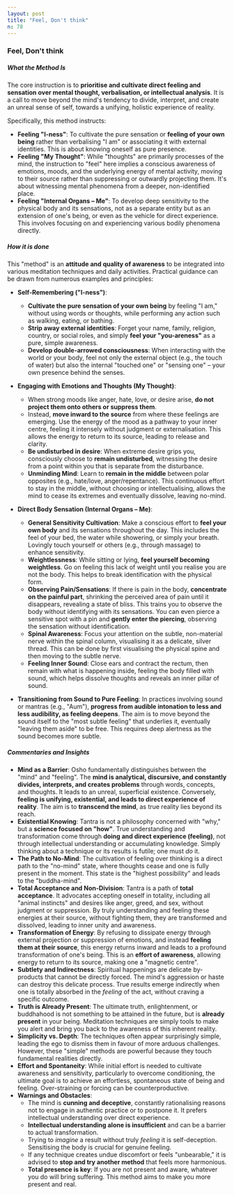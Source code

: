 ```yaml
---
layout: post
title: "Feel, Don't think"
n: 78
---
```

### Feel, Don't think

##### What the Method Is

The core instruction is to **prioritise and cultivate direct feeling and sensation over mental thought, verbalisation, or intellectual analysis**. It is a call to move beyond the mind's tendency to divide, interpret, and create an unreal sense of self, towards a unifying, holistic experience of reality.

Specifically, this method instructs:

- **Feeling "I-ness"**: To cultivate the pure sensation or **feeling of your own being** rather than verbalising "I am" or associating it with external identities. This is about knowing oneself as pure presence.
- **Feeling "My Thought"**: While "thoughts" are primarily processes of the mind, the instruction to "feel" here implies a conscious awareness of emotions, moods, and the underlying energy of mental activity, moving to their source rather than suppressing or outwardly projecting them. It's about witnessing mental phenomena from a deeper, non-identified place.
- **Feeling "Internal Organs – Me"**: To develop deep sensitivity to the physical body and its sensations, not as a separate entity but as an extension of one's being, or even as the vehicle for direct experience. This involves focusing on and experiencing various bodily phenomena directly.

##### How it is done

This "method" is an **attitude and quality of awareness** to be integrated into various meditation techniques and daily activities. Practical guidance can be drawn from numerous examples and principles:

- **Self-Remembering ("I-ness")**:
    
    - **Cultivate the pure sensation of your own being** by feeling "I am," without using words or thoughts, while performing any action such as walking, eating, or bathing.
    - **Strip away external identities**: Forget your name, family, religion, country, or social roles, and simply **feel your "you-areness"** as a pure, simple awareness.
    - **Develop double-arrowed consciousness**: When interacting with the world or your body, feel not only the external object (e.g., the touch of water) but also the internal "touched one" or "sensing one" – your own presence behind the senses.
- **Engaging with Emotions and Thoughts (My Thought)**:
    
    - When strong moods like anger, hate, love, or desire arise, **do not project them onto others or suppress them**.
    - Instead, **move inward to the source** from where these feelings are emerging. Use the energy of the mood as a pathway to your inner centre, feeling it intensely without judgment or externalisation. This allows the energy to return to its source, leading to release and clarity.
    - **Be undisturbed in desire**: When extreme desire grips you, consciously choose to **remain undisturbed**, witnessing the desire from a point within you that is separate from the disturbance.
    - **Unminding Mind**: Learn to **remain in the middle** between polar opposites (e.g., hate/love, anger/repentance). This continuous effort to stay in the middle, without choosing or intellectualising, allows the mind to cease its extremes and eventually dissolve, leaving no-mind.
- **Direct Body Sensation (Internal Organs – Me)**:
    
    - **General Sensitivity Cultivation**: Make a conscious effort to **feel your own body** and its sensations throughout the day. This includes the feel of your bed, the water while showering, or simply your breath. Lovingly touch yourself or others (e.g., through massage) to enhance sensitivity.
    - **Weightlessness**: While sitting or lying, **feel yourself becoming weightless**. Go on feeling this lack of weight until you realise you are not the body. This helps to break identification with the physical form.
    - **Observing Pain/Sensations**: If there is pain in the body, **concentrate on the painful part**, shrinking the perceived area of pain until it disappears, revealing a state of bliss. This trains you to observe the body without identifying with its sensations. You can even pierce a sensitive spot with a pin and **gently enter the piercing**, observing the sensation without identification.
    - **Spinal Awareness**: Focus your attention on the subtle, non-material nerve within the spinal column, visualising it as a delicate, silver thread. This can be done by first visualising the physical spine and then moving to the subtle nerve.
    - **Feeling Inner Sound**: Close ears and contract the rectum, then remain with what is happening inside, feeling the body filled with sound, which helps dissolve thoughts and reveals an inner pillar of sound.
- **Transitioning from Sound to Pure Feeling**: In practices involving sound or mantras (e.g., "Aum"), **progress from audible intonation to less and less audibility, as feeling deepens**. The aim is to move beyond the sound itself to the "most subtle feeling" that underlies it, eventually "leaving them aside" to be free. This requires deep alertness as the sound becomes more subtle.
    

##### Commentaries and Insights

- **Mind as a Barrier**: Osho fundamentally distinguishes between the "mind" and "feeling". The **mind is analytical, discursive, and constantly divides, interprets, and creates problems** through words, concepts, and thoughts. It leads to an unreal, superficial existence. Conversely, **feeling is unifying, existential, and leads to direct experience of reality**. The aim is to **transcend the mind**, as true reality lies beyond its reach.
- **Existential Knowing**: Tantra is not a philosophy concerned with "why," but a **science focused on "how"**. True understanding and transformation come through **doing and direct experience (feeling)**, not through intellectual understanding or accumulating knowledge. Simply thinking about a technique or its results is futile; one must _do_ it.
- **The Path to No-Mind**: The cultivation of feeling over thinking is a direct path to the "no-mind" state, where thoughts cease and one is fully present in the moment. This state is the "highest possibility" and leads to the "buddha-mind".
- **Total Acceptance and Non-Division**: Tantra is a path of **total acceptance**. It advocates accepting oneself in totality, including all "animal instincts" and desires like anger, greed, and sex, without judgment or suppression. By truly understanding and feeling these energies at their source, without fighting them, they are transformed and dissolved, leading to inner unity and awareness.
- **Transformation of Energy**: By refusing to dissipate energy through external projection or suppression of emotions, and instead **feeling them at their source**, this energy returns inward and leads to a profound transformation of one's being. This is an **effort of awareness**, allowing energy to return to its source, making one a "magnetic centre".
- **Subtlety and Indirectness**: Spiritual happenings are delicate by-products that cannot be directly forced. The mind's aggression or haste can destroy this delicate process. True results emerge indirectly when one is totally absorbed in the _feeling_ of the act, without craving a specific outcome.
- **Truth is Already Present**: The ultimate truth, enlightenment, or buddhahood is not something to be attained in the future, but is **already present** in your being. Meditation techniques are simply tools to make you alert and bring you back to the awareness of this inherent reality.
- **Simplicity vs. Depth**: The techniques often appear surprisingly simple, leading the ego to dismiss them in favour of more arduous challenges. However, these "simple" methods are powerful because they touch fundamental realities directly.
- **Effort and Spontaneity**: While initial effort is needed to cultivate awareness and sensitivity, particularly to overcome conditioning, the ultimate goal is to achieve an effortless, spontaneous state of being and feeling. Over-straining or forcing can be counterproductive.
- **Warnings and Obstacles**:
    - The mind is **cunning and deceptive**, constantly rationalising reasons not to engage in authentic practice or to postpone it. It prefers intellectual understanding over direct experience.
    - **Intellectual understanding alone is insufficient** and can be a barrier to actual transformation.
    - Trying to _imagine_ a result without truly _feeling_ it is self-deception. Sensitising the body is crucial for genuine feeling.
    - If any technique creates undue discomfort or feels "unbearable," it is advised to **stop and try another method** that feels more harmonious.
    - **Total presence is key**: If you are not present and aware, whatever you do will bring suffering. This method aims to make you more present and real.